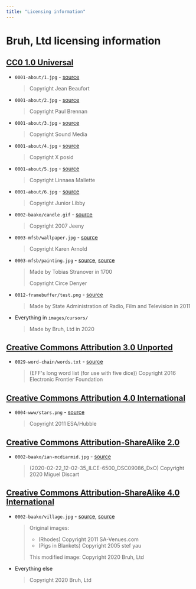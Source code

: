```yaml
---
title: "Licensing information"
---
```


# Bruh, Ltd licensing information

## [CC0 1.0 Universal](cc0/)

* `0001-about/1.jpg` -
  [source](https://www.publicdomainpictures.net/en/view-image.php?image=298717&picture=public-toilets)
  > Copyright Jean Beaufort
* `0001-about/2.jpg` -
  [source](https://www.publicdomainpictures.net/en/view-image.php?image=105325&picture=portable-toilet)
  > Copyright Paul Brennan
* `0001-about/3.jpg` -
  [source](https://www.publicdomainpictures.net/en/view-image.php?image=363718&picture=portable-toilet)
  > Copyright Sound Media
* `0001-about/4.jpg` -
  [source](https://www.publicdomainpictures.net/en/view-image.php?image=49339&picture=old-toilet)
  > Copyright X posid
* `0001-about/5.jpg` -
  [source](https://www.publicdomainpictures.net/en/view-image.php?image=250060&picture=old-outhouse)
  > Copyright Linnaea Mallette
* `0001-about/6.jpg` -
  [source](https://www.publicdomainpictures.net/en/view-image.php?image=24942&picture=toilet)
  > Copyright Junior Libby
* `0002-baako/candle.gif` -
  [source](https://commons.wikimedia.org/wiki/File:Jeeny_candle.gif)
  > Copyright 2007 Jeeny
* `0003-mfsb/wallpaper.jpg` -
  [source](https://publicdomainpictures.net/en/view-image.php?image=45009&picture=damask-background-brown-orange)
  > Copyright Karen Arnold
* `0003-mfsb/painting.jpg` -
  [source](https://commons.wikimedia.org/wiki/File:Stranover,_Tobias_-_Still-Life_with_Flowers_-_Google_Art_Project.jpg),
  [source](https://publicdomainpictures.net/en/view-image.php?image=270264&picture=framed-vintage-painting)
  > Made by Tobias Stranover in 1700
  >
  > Copyright Circe Denyer
* `0012-framebuffer/test.png` -
  [source](https://commons.wikimedia.org/wiki/File:Chinese_HDTV_test_card.png)
  > Made by State Administration of Radio, Film and Television in 2011
* Everything in `images/cursors/`
  > Made by Bruh, Ltd in 2020

## [Creative Commons Attribution 3.0 Unported](cc-by-3.0/)

* `0029-word-chain/words.txt` -
  [source](https://www.eff.org/files/2016/07/18/eff_large_wordlist.txt)
  > (EFF's long word list (for use with five dice)) Copyright 2016
  > Electronic Frontier Foundation

## [Creative Commons Attribution 4.0 International](cc-by-4.0/)

* `0004-www/stars.png` -
  [source](https://commons.wikimedia.org/wiki/File:Phoenix_dwarf_galaxy.jpg)
  > Copyright 2011 ESA/Hubble

## [Creative Commons Attribution-ShareAlike 2.0](cc-by-sa-2.0/)

[cc-by-sa-2]: LICENSE_CC_BY_SA_2.html

* `0002-baako/ian-mcdiarmid.jpg` -
  [source](https://www.flickr.com/photos/miguel_discart/49680061466/)
  > (2020-02-22\_12-02-35\_ILCE-6500\_DSC09086\_DxO) Copyright 2020
  > Miguel Discart

## [Creative Commons Attribution-ShareAlike 4.0 International](cc-by-sa-4.0/)

* `0002-baako/village.jpg` -
  [source](https://commons.wikimedia.org/wiki/File:Village_of_Rhodes,_South_Africa.jpg),
  [source](https://commons.wikimedia.org/wiki/File:American_pigs_in_blankets.jpg)
  > Original images:
  >
  > * (Rhodes) Copyright 2011 SA-Venues.com
  > * (Pigs in Blankets) Copyright 2005 stef yau
  >
  > This modified image: Copyright 2020 Bruh, Ltd
* Everything else
  > Copyright 2020 Bruh, Ltd
